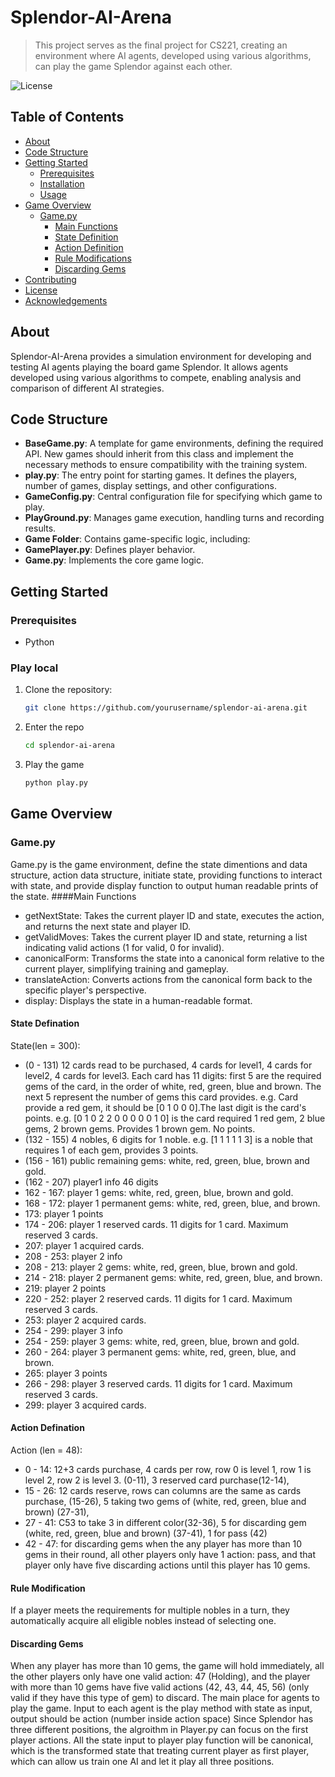 # Splendor-AI-Arena

> This project serves as the final project for CS221, creating an environment where AI agents, developed using various algorithms, can play the game Splendor against each other.

![License](https://img.shields.io/badge/license-MIT-blue.svg)

## Table of Contents

- [About](#about)
- [Code Structure](#code-structure)
- [Getting Started](#getting-started)
  - [Prerequisites](#prerequisites)
  - [Installation](#installation)
  - [Usage](#usage)
- [Game Overview](#game-overview)
  - [Game.py](#gamepy)
    - [Main Functions](#main-functions)
    - [State Definition](#state-definition)
    - [Action Definition](#action-definition)
    - [Rule Modifications](#rule-modifications)
    - [Discarding Gems](#discarding-gems)
- [Contributing](#contributing)
- [License](#license)
- [Acknowledgements](#acknowledgements)

## About

Splendor-AI-Arena provides a simulation environment for developing and testing AI agents playing the board game Splendor. It allows agents developed using various algorithms to compete, enabling analysis and comparison of different AI strategies.

## Code Structure

- **BaseGame.py**: A template for game environments, defining the required API. New games should inherit from this class and implement the necessary methods to ensure compatibility with the training system.
- **play.py**: The entry point for starting games. It defines the players, number of games, display settings, and other configurations.
- **GameConfig.py**: Central configuration file for specifying which game to play.
- **PlayGround.py**: Manages game execution, handling turns and recording results.
- **Game Folder**: Contains game-specific logic, including:
- **GamePlayer.py**: Defines player behavior.
- **Game.py**: Implements the core game logic.

## Getting Started

### Prerequisites
- Python

### Play local

1. Clone the repository:
   ```bash
   git clone https://github.com/yourusername/splendor-ai-arena.git
2. Enter the repo
   ```bash
   cd splendor-ai-arena
4. Play the game
   ```bash
   python play.py


## Game Overview
### Game.py
Game.py is the game environment, define the state dimentions and data structure, action data structure, initiate state, providing functions to interact with state, and provide display function to output human readable prints of the state.
####Main Functions
- getNextState: Takes the current player ID and state, executes the action, and returns the next state and player ID.
- getValidMoves: Takes the current player ID and state, returning a list indicating valid actions (1 for valid, 0 for invalid).
- canonicalForm: Transforms the state into a canonical form relative to the current player, simplifying training and gameplay.
- translateAction: Converts actions from the canonical form back to the specific player's perspective.
- display: Displays the state in a human-readable format.
#### State Defination
State(len = 300): 
- (0 - 131) 12 cards read to be purchased, 4 cards for level1, 4 cards for level2, 4 cards for level3. Each card has 11 digits: first 5 are the required gems of the card, in the order of white, red, green, blue and brown. The next 5 represent the number of gems this card provides. e.g. Card provide a red gem, it should be [0 1 0 0 0].The last digit is the card's points.
e.g. [0 1 0 2 2 0 0 0 0 0 1 0] is the card required 1 red gem, 2 blue gems, 2 brown gems. Provides 1 brown gem. No points.
- (132 - 155) 4 nobles, 6 digits for 1 noble. e.g. [1 1 1 1 1 3] is a noble that requires 1 of each gem, provides 3 points.
- (156 - 161) public remaining gems: white, red, green, blue, brown and gold.
- (162 - 207) player1 info 46 digits
- 162 - 167: player 1 gems: white, red, green, blue, brown and gold.
- 168 - 172: player 1 permanent gems: white, red, green, blue, and brown.
- 173: player 1 points
- 174 - 206: player 1 reserved cards. 11 digits for 1 card. Maximum reserved 3 cards.
- 207: player 1 acquired cards.
- 208 - 253: player 2 info
- 208 - 213: player 2 gems: white, red, green, blue, brown and gold.
- 214 - 218: player 2 permanent gems: white, red, green, blue, and brown.
- 219: player 2 points
- 220 - 252: player 2 reserved cards. 11 digits for 1 card. Maximum reserved 3 cards.
- 253: player 2 acquired cards.
- 254 - 299: player 3 info
- 254 - 259: player 3 gems: white, red, green, blue, brown and gold.
- 260 - 264: player 3 permanent gems: white, red, green, blue, and brown.
- 265: player 3 points
- 266 - 298: player 3 reserved cards. 11 digits for 1 card. Maximum reserved 3 cards.
- 299: player 3 acquired cards.
#### Action Defination
Action (len = 48):    
- 0 - 14: 12+3 cards purchase, 4 cards per row, row 0 is level 1, row 1 is level 2, row 2 is level 3. (0-11), 3 reserved card purchase(12-14), 
- 15 - 26: 12 cards reserve, rows can columns are the same as cards purchase, (15-26), 5 taking two gems of (white, red, green, blue and brown) (27-31), 
- 27 - 41: C53 to take 3 in different color(32-36), 5 for discarding gem (white, red, green, blue and brown) (37-41), 1 for pass (42)
- 42 - 47: for discarding gems when the any player has more than 10 gems in their round, all other players only have 1 action: pass, and that player only have five discarding actions until this player has 10 gems. 
#### Rule Modification
If a player meets the requirements for multiple nobles in a turn, they automatically acquire all eligible nobles instead of selecting one.
#### Discarding Gems
When any player has more than 10 gems, the game will hold immediately, all the other players only have one valid action: 47 (Holding), and the player with more than 10 gems have five valid actions (42, 43, 44, 45, 56) (only valid if they have this type of gem) to discard. 
The main place for agents to play the game. Input to each agent is the play method with state as input, output should be action (number inside action space)
Since Splendor has three different positions, the algroithm in Player.py can focus on the first player actions. All the state input to player play function will be canonical, which is the transformed state that treating current player as first player, which can allow us train one AI and let it play all three positions.
